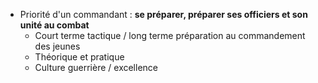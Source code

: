 - Priorité d'un commandant : **se préparer, préparer ses officiers et son unité au combat**
	- Court terme tactique / long terme préparation au commandement des jeunes
	- Théorique et pratique
	- Culture guerrière / excellence